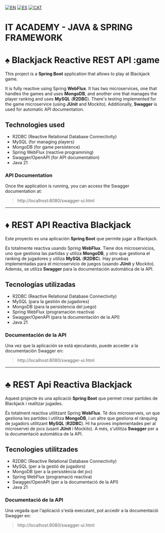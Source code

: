 [![EN](https://img.shields.io/badge/EN-blue.svg?logo=googletranslate&logoColor=white)](#eng)
[![ES](https://img.shields.io/badge/ES-red.svg?logo=googletranslate&logoColor=white)](#es)
[![CAT](https://img.shields.io/badge/CAT-yellow.svg?logo=googletranslate&logoColor=white)](#cat)

# IT ACADEMY - JAVA & SPRING FRAMEWORK

<a name="eng"></a>
# :spades: Blackjack Reactive REST API :game

This project is a **Spring Boot** application that allows to play at Blackjack game.

It is fully reactive using Spring **WebFlux**.
It has two microservices, one that handles the games and uses **MongoDB**, and another one that manages the player ranking and uses **MySQL** (**R2DBC**).
There's testing implemented for the game microservice (using **JUnit** and Mockito).
Additionally, **Swagger** is used for automatic API documentation.

## Technologies used
- R2DBC (Reactive Relational Database Connectivity)
- MySQL (for managing players)
- MongoDB (for game persistence)
- Spring WebFlux (reactive programming)
- Swagger/OpenAPI (for API documentation)
- Java 21
                                       
### API Documentation
Once the application is running, you can access the Swagger documentation at:  
> http://localhost:8080/swagger-ui.html

---

<a name="es"></a>

# :diamonds: REST API Reactiva Blackjack

Este proyecto es una aplicación **Spring Boot** que permite jugar a Blackjack.

Es totalmente reactiva usando Spring **WebFlux**.
Tiene dos microservicios, uno que gestiona las partidas y utiliza **MongoDB**, y otro que gestiona el ranking de jugadores y utiliza **MySQL** (**R2DBC**).
Hay pruebas implementadas para el microservicio de juegos (usando **JUnit** y Mockito).
Además, se utiliza **Swagger** para la documentación automática de la API.

## Tecnologías utilizadas
- R2DBC (Reactive Relational Database Connectivity)
- MySQL (para la gestión de jugadores)
- MongoDB (para la persistencia del juego)
- Spring WebFlux (programación reactiva)
- Swagger/OpenAPI (para la documentación de la API)
- Java 21
                                       
### Documentación de la API
Una vez que la aplicación se está ejecutando, puede acceder a la documentación Swagger en:  
> http://localhost:8080/swagger-ui.html

---
<a name="cat"></a>
# :clubs: REST Api Reactiva Blackjack

Aquest projecte és una aplicació **Spring Boot** que permet crear partides de Blackjack i realitzar jugades.

És totalment reactiva utilitzant Spring **WebFlux**.
Té dos microserveis, un que gestiona les partides i utilitza **MongoDB**, i un altre que gestiona el rànquing de jugadors utilitzant **MySQL** (**R2DBC**).
Hi ha proves implementades per al microservei de jocs (usant **JUnit** i Mockito).
A més, s'utilitza **Swagger** per a la documentació automàtica de la API.

## Tecnologies utilitzades
- R2DBC (Reactive Relational Database Connectivity)
- MySQL (per a la gestió de jugadors)
- MongoDB (per a la persistència del joc)
- Spring WebFlux (programació reactiva)
- Swagger/OpenAPI (per a la documentació de la API)
- Java 21
 
### Documentació de la API
Una vegada que l'aplicació s'està executant, pot accedir a la documentació Swagger en: 
> http://localhost:8080/swagger-ui.html
